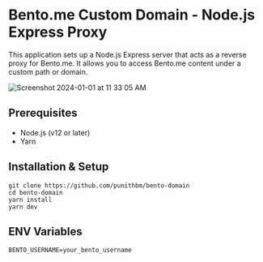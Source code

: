 # Bento.me Custom Domain - Node.js Express Proxy

This application sets up a Node.js Express server that acts as a reverse proxy for Bento.me. It allows you to access Bento.me content under a custom path or domain.

![Screenshot 2024-01-01 at 11 33 05 AM](https://github.com/punithbm/bento-domain/assets/13044958/79f6546c-9d56-4850-9a39-f4a9d020bb64)


## Prerequisites
- Node.js (v12 or later)
- Yarn

## Installation & Setup
```
git clone https://github.com/punithbm/bento-domain
cd bento-domain
yarn install
yarn dev
```

## ENV Variables
```
BENTO_USERNAME=your_bento_username
```
